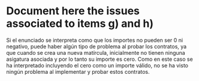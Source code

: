 # Document here the issues associated to items g) and h)
Si el enunciado se interpreta como que los importes no pueden ser 0 ni negativo, puede haber algún tipo de problema al probar los contratos, ya que cuando se crea una nueva matírcula, inicialmente no tienen ninguna asigatura asociada y por lo tanto su importe es cero.
Como en este caso se ha interpretado incluyendo el cero como un importe válido, no se ha visto ningún problema al implementar y probar estos contratos.